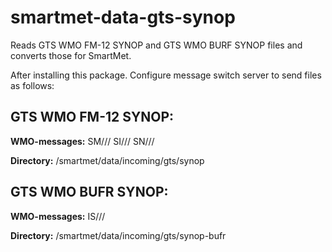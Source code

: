 # smartmet-data-gts-synop

Reads GTS WMO FM-12 SYNOP and GTS WMO BURF SYNOP files and converts those for SmartMet.

After installing this package. Configure message switch server to send files as follows:

## GTS WMO FM-12 SYNOP:
**WMO-messages:** SM/// SI/// SN///

**Directory:** /smartmet/data/incoming/gts/synop

## GTS WMO BUFR SYNOP:
**WMO-messages:** IS///

**Directory:** /smartmet/data/incoming/gts/synop-bufr
